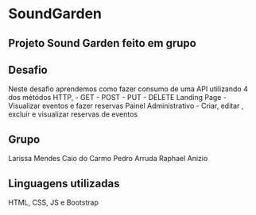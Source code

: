 # SoundGarden
## Projeto Sound Garden feito em grupo
## Desafio
Neste desafio aprendemos como fazer consumo de uma API utilizando 4 dos métódos HTTP, - GET - POST - PUT - DELETE
Landing Page - Visualizar eventos e fazer reservas
Painel Administrativo - Criar, editar , excluir e visualizar reservas de eventos
## Grupo
Larissa Mendes
Caio do Carmo
Pedro Arruda
Raphael Anizio
## Linguagens utilizadas
HTML, CSS, JS e Bootstrap


